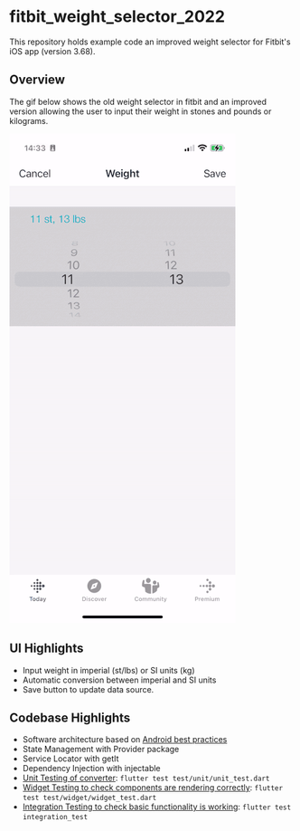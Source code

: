 # fitbit_weight_selector_2022

This repository holds example code an improved weight selector for Fitbit's iOS app (version 3.68).

## Overview

The gif below shows the old weight selector in fitbit and an improved version allowing the user to input their weight in stones and pounds or kilograms.

![Demo](https://github.com/juskek/job_applications/blob/main/fitbit_weight_selector_2022/demo.gif)

## UI Highlights

* Input weight in imperial (st/lbs) or SI units (kg)
* Automatic conversion between imperial and SI units
* Save button to update data source.
 
## Codebase Highlights

* Software architecture based on [Android best practices](https://developer.android.com/topic/architecture)
* State Management with Provider package
* Service Locator with getIt
* Dependency Injection with injectable
* [Unit Testing of converter](https://github.com/juskek/job_applications/blob/main/fitbit_weight_selector_2022/test/unit/utils/test_imperial_si_units_converter.dart): `flutter test test/unit/unit_test.dart`
* [Widget Testing to check components are rendering correctly](https://github.com/juskek/job_applications/blob/main/fitbit_weight_selector_2022/test/widget/test_demo_page.dart): `flutter test test/widget/widget_test.dart`
* [Integration Testing to check basic functionality is working](https://github.com/juskek/job_applications/blob/main/fitbit_weight_selector_2022/integration_test/app_test.dart): `flutter test integration_test`

